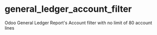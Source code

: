 # general_ledger_account_filter
Odoo General Ledger Report's Account filter with no limit of 80 account lines
